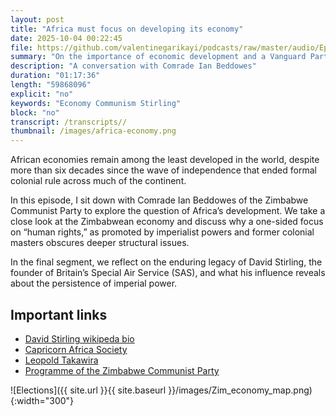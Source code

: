 ```yaml
---
layout: post
title: "Africa must focus on developing its economy"
date: 2025-10-04 00:22:45
file: https://github.com/valentinegarikayi/podcasts/raw/master/audio/Ep_18_2025_BeddowesOctober2025.mp3
summary: "On the importance of economic development and a Vanguard Party"
description: "A conversation with Comrade Ian Beddowes"
duration: "01:17:36"
length: "59868096"
explicit: "no"
keywords: "Economy Communism Stirling"
block: "no"
transcript: /transcripts//
thumbnail: /images/africa-economy.png
---
```


African economies remain among the least developed in the world, despite more than six decades since the wave of independence that ended formal colonial rule across much of the continent.

In this episode, I sit down with Comrade Ian Beddowes of the Zimbabwe Communist Party to explore the question of Africa’s development. We take a close look at the Zimbabwean economy and discuss why a one-sided focus on “human rights,” as promoted by imperialist powers and former colonial masters obscures deeper structural issues.

In the final segment, we reflect on the enduring legacy of David Stirling, the founder of Britain’s Special Air Service (SAS), and what his influence reveals about the persistence of imperial power.

<!--more-->

## Important links

* [David Stirling wikipeda bio](https://en.wikipedia.org/wiki/David_Stirling)
* [Capricorn Africa Society](https://en.wikipedia.org/wiki/Capricorn_Africa_Society)
* [Leopold Takawira](https://en.wikipedia.org/wiki/Leopold_Takawira)
* [Programme of the Zimbabwe Communist Party](https://zimcommunists.org/programme)

![Elections]({{ site.url }}{{ site.baseurl }}/images/Zim_economy_map.png){:width="300"}

<!-- Google tag (gtag.js) -->
<script async src="https://www.googletagmanager.com/gtag/js?id=G-02DTBF3N7T"></script>
<script>
  window.dataLayer = window.dataLayer || [];
  function gtag(){dataLayer.push(arguments);}
  gtag('js', new Date());

  gtag('config', 'G-02DTBF3N7T');
</script>
